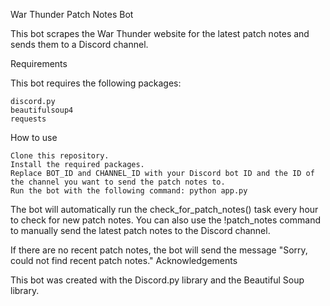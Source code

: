 War Thunder Patch Notes Bot

This bot scrapes the War Thunder website for the latest patch notes and sends them to a Discord channel.

Requirements

This bot requires the following packages:

    discord.py
    beautifulsoup4
    requests

How to use

    Clone this repository.
    Install the required packages.
    Replace BOT_ID and CHANNEL_ID with your Discord bot ID and the ID of the channel you want to send the patch notes to.
    Run the bot with the following command: python app.py

The bot will automatically run the check_for_patch_notes() task every hour to check for new patch notes. You can also use the !patch_notes command to manually send the latest patch notes to the Discord channel.

If there are no recent patch notes, the bot will send the message "Sorry, could not find recent patch notes."
Acknowledgements

This bot was created with the Discord.py library and the Beautiful Soup library.
